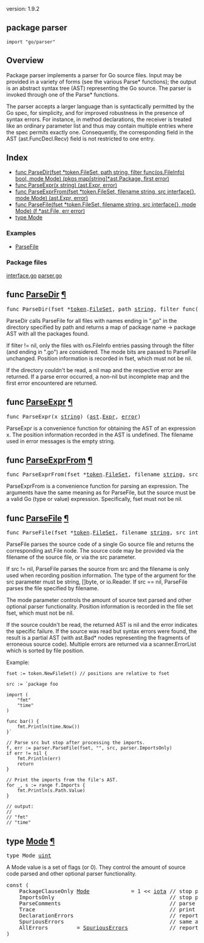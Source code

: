 version: 1.9.2
## package parser

  `import "go/parser"`

## Overview

Package parser implements a parser for Go source files. Input may be provided in
a variety of forms (see the various Parse* functions); the output is an abstract
syntax tree (AST) representing the Go source. The parser is invoked through one
of the Parse* functions.

The parser accepts a larger language than is syntactically permitted by the Go
spec, for simplicity, and for improved robustness in the presence of syntax
errors. For instance, in method declarations, the receiver is treated like an
ordinary parameter list and thus may contain multiple entries where the spec
permits exactly one. Consequently, the corresponding field in the AST
(ast.FuncDecl.Recv) field is not restricted to one entry.

## Index

- [func ParseDir(fset *token.FileSet, path string, filter func(os.FileInfo) bool, mode Mode) (pkgs map[string]*ast.Package, first error)](#ParseDir)
- [func ParseExpr(x string) (ast.Expr, error)](#ParseExpr)
- [func ParseExprFrom(fset *token.FileSet, filename string, src interface{}, mode Mode) (ast.Expr, error)](#ParseExprFrom)
- [func ParseFile(fset *token.FileSet, filename string, src interface{}, mode Mode) (f *ast.File, err error)](#ParseFile)
- [type Mode](#Mode)

### Examples

- [ParseFile](#exampleParseFile)

### Package files
 [interface.go](//github.com/golang/go/blob/2ea7d3461bb41d0ae12b56ee52d43314bcdb97f9/src/go/parser/interface.go) [parser.go](//github.com/golang/go/blob/2ea7d3461bb41d0ae12b56ee52d43314bcdb97f9/src/go/parser/parser.go)

<h2 id="ParseDir">func <a href="//github.com/golang/go/blob/2ea7d3461bb41d0ae12b56ee52d43314bcdb97f9/src/go/parser/interface.go#L129">ParseDir</a>
    <a href="#ParseDir">¶</a></h2>
<pre>func ParseDir(fset *<a href="/go/token/">token</a>.<a href="/go/token/#FileSet">FileSet</a>, path <a href="/builtin/#string">string</a>, filter func(<a href="/os/">os</a>.<a href="/os/#FileInfo">FileInfo</a>) <a href="/builtin/#bool">bool</a>, mode <a href="#Mode">Mode</a>) (pkgs map[<a href="/builtin/#string">string</a>]*<a href="/go/ast/">ast</a>.<a href="/go/ast/#Package">Package</a>, first <a href="/builtin/#error">error</a>)</pre>

ParseDir calls ParseFile for all files with names ending in ".go" in the
directory specified by path and returns a map of package name -> package AST
with all the packages found.

If filter != nil, only the files with os.FileInfo entries passing through the
filter (and ending in ".go") are considered. The mode bits are passed to
ParseFile unchanged. Position information is recorded in fset, which must not be
nil.

If the directory couldn't be read, a nil map and the respective error are
returned. If a parse error occurred, a non-nil but incomplete map and the first
error encountered are returned.

<h2 id="ParseExpr">func <a href="//github.com/golang/go/blob/2ea7d3461bb41d0ae12b56ee52d43314bcdb97f9/src/go/parser/interface.go#L224">ParseExpr</a>
    <a href="#ParseExpr">¶</a></h2>
<pre>func ParseExpr(x <a href="/builtin/#string">string</a>) (<a href="/go/ast/">ast</a>.<a href="/go/ast/#Expr">Expr</a>, <a href="/builtin/#error">error</a>)</pre>

ParseExpr is a convenience function for obtaining the AST of an expression x.
The position information recorded in the AST is undefined. The filename used in
error messages is the empty string.

<h2 id="ParseExprFrom">func <a href="//github.com/golang/go/blob/2ea7d3461bb41d0ae12b56ee52d43314bcdb97f9/src/go/parser/interface.go#L170">ParseExprFrom</a>
    <a href="#ParseExprFrom">¶</a></h2>
<pre>func ParseExprFrom(fset *<a href="/go/token/">token</a>.<a href="/go/token/#FileSet">FileSet</a>, filename <a href="/builtin/#string">string</a>, src interface{}, mode <a href="#Mode">Mode</a>) (<a href="/go/ast/">ast</a>.<a href="/go/ast/#Expr">Expr</a>, <a href="/builtin/#error">error</a>)</pre>

ParseExprFrom is a convenience function for parsing an expression. The arguments
have the same meaning as for ParseFile, but the source must be a valid Go (type
or value) expression. Specifically, fset must not be nil.

<h2 id="ParseFile">func <a href="//github.com/golang/go/blob/2ea7d3461bb41d0ae12b56ee52d43314bcdb97f9/src/go/parser/interface.go#L74">ParseFile</a>
    <a href="#ParseFile">¶</a></h2>
<pre>func ParseFile(fset *<a href="/go/token/">token</a>.<a href="/go/token/#FileSet">FileSet</a>, filename <a href="/builtin/#string">string</a>, src interface{}, mode <a href="#Mode">Mode</a>) (f *<a href="/go/ast/">ast</a>.<a href="/go/ast/#File">File</a>, err <a href="/builtin/#error">error</a>)</pre>

ParseFile parses the source code of a single Go source file and returns the
corresponding ast.File node. The source code may be provided via the filename of
the source file, or via the src parameter.

If src != nil, ParseFile parses the source from src and the filename is only
used when recording position information. The type of the argument for the src
parameter must be string, []byte, or io.Reader. If src == nil, ParseFile parses
the file specified by filename.

The mode parameter controls the amount of source text parsed and other optional
parser functionality. Position information is recorded in the file set fset,
which must not be nil.

If the source couldn't be read, the returned AST is nil and the error indicates
the specific failure. If the source was read but syntax errors were found, the
result is a partial AST (with ast.Bad* nodes representing the fragments of
erroneous source code). Multiple errors are returned via a scanner.ErrorList
which is sorted by file position.

<a id="exampleParseFile"></a>
Example:

    fset := token.NewFileSet() // positions are relative to fset

    src := `package foo
    
    import (
    	"fmt"
    	"time"
    )
    
    func bar() {
    	fmt.Println(time.Now())
    }`

    // Parse src but stop after processing the imports.
    f, err := parser.ParseFile(fset, "", src, parser.ImportsOnly)
    if err != nil {
        fmt.Println(err)
        return
    }

    // Print the imports from the file's AST.
    for _, s := range f.Imports {
        fmt.Println(s.Path.Value)
    }

    // output:
    //
    // "fmt"
    // "time"

<h2 id="Mode">type <a href="//github.com/golang/go/blob/2ea7d3461bb41d0ae12b56ee52d43314bcdb97f9/src/go/parser/interface.go#L43">Mode</a>
    <a href="#Mode">¶</a></h2>
<pre>type Mode <a href="/builtin/#uint">uint</a></pre>

A Mode value is a set of flags (or 0). They control the amount of source code
parsed and other optional parser functionality.

<pre>const (
    <span id="PackageClauseOnly">PackageClauseOnly</span> <a href="#Mode">Mode</a>             = 1 &lt;&lt; <a href="/builtin/#iota">iota</a> <span class="comment">// stop parsing after package clause</span>
    <span id="ImportsOnly">ImportsOnly</span>                                    <span class="comment">// stop parsing after import declarations</span>
    <span id="ParseComments">ParseComments</span>                                  <span class="comment">// parse comments and add them to AST</span>
    <span id="Trace">Trace</span>                                          <span class="comment">// print a trace of parsed productions</span>
    <span id="DeclarationErrors">DeclarationErrors</span>                              <span class="comment">// report declaration errors</span>
    <span id="SpuriousErrors">SpuriousErrors</span>                                 <span class="comment">// same as AllErrors, for backward-compatibility</span>
    <span id="AllErrors">AllErrors</span>         = <a href="#SpuriousErrors">SpuriousErrors</a>             <span class="comment">// report all errors (not just the first 10 on different lines)</span>
)</pre>




